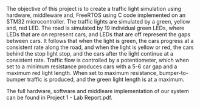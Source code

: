 The objective of this project is to create a traffic light simulation using hardware, middleware and, FreeRTOS using C code implemented on an STM32 microcontroller. The traffic lights are simulated by a green, yellow and, red LED. The road is simulated by 19 individual green LEDs, where LEDs that are on represent cars, and LEDs that are off represent the gaps between cars. It follows that when the light is green, the cars progress at a consistent rate along the road, and when the light is yellow or red, the cars behind the stop light stop, and the cars after the light continue at a consistent rate. Traffic flow is controlled by a potentiometer, which when set to a minimum resistance produces cars with a 5-6 car gap and a maximum red light length. When set to maximum resistance, bumper-to-bumper traffic is produced, and the green light length is at a maximum.

The full hardware, software and middleare implementation of our system can be found in Project 1 - Lab Report.pdf.

